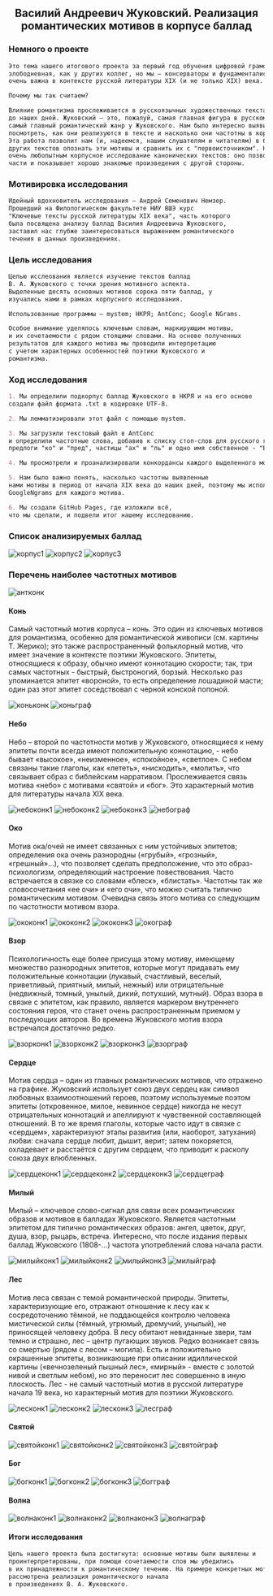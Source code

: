 ## <center> Василий Андреевич Жуковский. Реализация романтических мотивов в корпусе баллад 

### Немного о проекте 

```markdown
Это тема нашего итогового проекта за первый год обучения цифровой грамотности. Возможно, она не такая 
злободневная, как у других коллег, но мы — консерваторы и фундаменталисты. Мы считаем, что наша тема 
очень важна в контексте русской литературы XIX (и не только XIX) века.

Почему мы так считаем?

Влияние романтизма прослеживается в русскоязычных художественных текстах с начала XIX века и 
до наших дней. Жуковский — это, пожалуй, самая главная фигура в русском романтизме, а баллады — 
самый главный романтический жанр у Жуковского. Нам было интересно выявить их ключевые мотивы, 
посмотреть, как они реализуются в тексте и насколько они частотны в корпусе русского языка. 
Эта работа позволит нам (и, надеемся, нашим слушателям и читателям) в будущем при чтении
других текстов опознать эти мотивы и сравнить их с "первоисточником". Кроме того, нам кажется
очень любопытным корпусное исследование канонических текстов: оно позволяет увидеть их составные
части и показывает хорошо знакомые произведения с другой стороны.
```


### Мотивировка исследования

```markdown
Идейный вдохновитель исследования – Андрей Семенович Немзер.
Прошедший на Филологическом факультете НИУ ВШЭ курс
"Ключевые тексты русской литературы XIX века", часть которого
была посвящена анализу баллад Василия Андреевича Жуковского, 
заставил нас глубже заинтересоваться выражением романтического
течения в данных произведениях.
```

### Цель исследования

```markdown
Целью исслеования является изучение текстов баллад
В. А. Жуковского с точки зрения мотивного аспекта.
Выделенные десять основных мотивов сорока пяти баллад, y 
изучались нами в рамках корпусного исследования.

Использованные программы – mystem; НКРЯ; AntConc; Google NGrams.

Особое внимание уделялось ключевым словам, маркирующим мотивы,
и их сочетаемости с рядом стоящими словами. На основе полученных
результатов для каждого мотива мы проводили интерпретацию
с учетом характерных особенностей поэтики Жуковского и 
романтизма. 
```

### Ход исследования

```markdown
1. Мы определили подкорпус баллад Жуковского в НКРЯ и на его основе
создали файл формата .txt в кодировке UTF-8.

2. Мы лемматизировали этот файл с помощью mystem.

3. Мы загрузили текстовый файл в AntConc
и определили частотные слова, добавив к списку стоп-слов для русского языка
предлоги "ко" и "пред", частицы "ах" и "ль" и одно имя собственное - "Вадим".

4. Мы просмотрели и проанализировали конкордансы каждого выделенного мотива.

5. Нам было важно понять, насколько частотны выявленные
нами мотивы в период от начала XIX века до наших дней, поэтому мы использовали 
GoogleNgrams для каждого мотива.

6. Мы создали GitHub Pages, где изложили всё, 
что мы сделали, и подвели итог нашему исследованию.
```

### Список анализируемых баллад

![корпус1](corpus1.jpg)
![корпус2](corpus2.jpg)
![корпус3](corpus3.jpg)

### Перечень наиболее частотных мотивов

![антконк](antconc.jpg)

#### Конь


Самый частотный мотив корпуса – конь. Это один из ключевых мотивов для романтизма, особенно
для романтической живописи (см. картины Т. Жерико); это также распространенный фольклорный мотив,
что имеет значение в контексте поэтики Жуковского. Эпитеты, относящиеся к образу, обычно имеют 
коннотацию скорости; так, три самых частотных - быстрый, быстроногий, борзый. Несколько раз 
упоминается эпитет «вороной», то есть определение лошадиной масти; один раз этот эпитет соседствовал
с черной конской попоной.


![коньконк](konconc1.jpg)
![коньграф](kongraph.jpg)

#### Небо


Небо – второй по частотности мотив у Жуковского, относящиеся к нему эпитеты почти всегда имеют
положительную коннотацию, - небо бывает «высокое», «неизменное», «спокойное», «светлое». С небом
связаны такие глаголы, как «лететь», «нисходить», «молить», что связывает образ с библейским
нарративом. Прослеживается связь мотива «небо» с мотивами «святой» и «бог». Это характерный
мотив для литературы начала XIX века.

![небоконк1](neboconc1.jpg)
![небоконк2](neboconc2.jpg)
![небоконк3](neboconc3.jpg)
![небограф](nebograph.jpg)

#### Око

Мотив ока/очей не имеет связанных с ним устойчивых эпитетов; определения ока очень разнородны
(«грубый», «грозный», «грешный»…), что позволяет сделать предположение, что это образ-психологизм,
определяющий настроение повествования. Часто встречается в связке со словами «блеск», «блистать».
Частотны так же словосочетания «ее очи» и «его очи», что можно считать типично романтическим мотивом.
Очевидна связь этого мотива со следующим по частотности мотивом взора. 

![ококонк1](okoconc1.jpg)
![ококонк2](okoconc2.jpg)
![ококонк3](okoconc3.jpg)
![окограф](okograph.jpg)

#### Взор

Психологичность еще более присуща этому мотиву, имеющему множество разнородных эпитетов, которые могут
придавать ему положительные коннотации (лукавый, счастливый, веселый, приветливый, приятный, милый, нежный)
или отрицательные (недвижный, томный, унылый, дикий, потухший, мутный). Образ взора в связке с эпитетом,
как правило, является маркером внутреннего состояния героя, что станет очень распространенным приемом
у последующих авторов. Во времена Жуковского мотив взора встречался достаточно редко.

![взорконк1](vzorconc1.jpg)
![взорконк2](vzorconc2.jpg)
![взорконк3](vzorconc3.jpg)
![взорграф](vzorgraph.jpg)

#### Сердце

Мотив сердца – один из главных романтических мотивов, что отражено на графике. Жуковский использует союз двух 
сердец как символ любовных взаимоотношений героев, поэтому используемые поэтом эпитеты (откровенное,
милое, невинное сердце) никогда не несут отрицательных коннотаций и апеллируют к чувственной
составляющей отношений. В то же время глаголы, которые часто идут в связке с «сердцем», 
характеризуют этапы развития (или, наоборот, затухания) любви: сначала сердце любит, дышит, 
верит; затем покоряется, охладевает и расстаётся с другим сердцем, что приводит к расколу союза
двух влюбленных.


![сердцеконк1](cerdceconc1.jpg)
![сердцеконк2](cerdceconc2.jpg)
![сердцеконк3](cerdceconc3.jpg)
![сердцеграф](cerdcegraph.jpg)

#### Милый

Милый – ключевое слово-сигнал для связи всех романтических образов и мотивов в балладах Жуковского.
Является частотным эпитетом для типично романтических образов: ангел, цветок, друг, душа, взор, рыцарь,
встреча. Интересно, что после издания первых баллад Жуковского (1808-...) частота употреблений слова
начала расти.


![милыйконк1](miliyconc1.jpg)
![милыйконк2](miliyconc2.jpg)
![милыйконк3](miliyconc3.jpg)
![милыйграф](miliygraph.jpg)

#### Лес

Мотив леса связан с темой романтической природы. Эпитеты, характеризующие его, отражают отношение
к лесу как к сосредоточению тёмной, не поддающейся контролю человека мистической силы (тёмный, угрюмый,
дремучий, унылый), не приносящей человеку добра. В лесу обитают невиданные звери, там темно и страшно,
лес – центр пугающих звуков. Редко возникает связь со смертью (рядом с лесом – могила). Есть и положительно
окрашенные эпитеты, возникающие при описании идиллической картины («вечнозеленый пышный лес», «мирный» - 
вместе с золотой нивой и светлым небом), но это переносит лес совершенно в иную плоскость. Лес - не 
самый частотный мотив в русской литературе начала 19 века, но характерный мотив для поэтики Жуковского.

![лесконк1](lesconc1.jpg)
![лесконк2](lesconc2.jpg)
![лесконк3](lesconc3.jpg)
![лесграф](lesgraph.jpg)

#### Святой

![святойконк1](svatoiconc1.jpg)
![святойконк2](svatoiconc2.jpg)
![святойконк3](svatoiconc3.jpg)
![святойграф](svatoigraph.jpg)

#### Бог

![богконк1](bogconc1.jpg)
![богконк2](bogconc2.jpg)
![богконк3](bogconc3.jpg)
![богграф](boggraph.jpg)

#### Волна

![волнаконк1](volnaconc1.jpg)
![волнаконк2](volnaconc2.jpg)
![волнаконк3](volnaconc3.jpg)
![волнаграф](volnagraph.jpg)

#### Итоги исследования

```markdown
Цель нашего проекта была достигнута: основные мотивы были выявлены и
проинтерпретированы, при помощи сочетаемости слов мы убедились
в их принадлежности к романтическому течению. На примере конкретных мотивов была
рассмотрена реализация романтического начала
в произведениях В. А. Жуковского.
```
